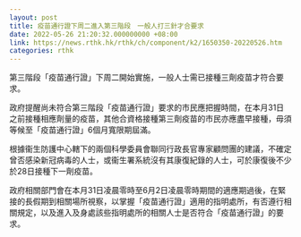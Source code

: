 ```yaml
---
layout: post
title: 疫苗通行證下周二進入第三階段　一般人打三針才合要求
date: 2022-05-26 21:20:32.000000000 +08:00
link: https://news.rthk.hk/rthk/ch/component/k2/1650350-20220526.htm
categories: rthk
---
```


第三階段「疫苗通行證」下周二開始實施，一般人士需已接種三劑疫苗才符合要求。

政府提醒尚未符合第三階段「疫苗通行證」要求的市民應把握時間，在本月31日之前接種相應劑量的疫苗，其他合資格接種第三劑疫苗的市民亦應盡早接種，毋須等候至「疫苗通行證」6個月寬限期屆滿。

根據衞生防護中心轄下的兩個科學委員會聯同行政長官專家顧問團的建議，不確定曾否感染新冠病毒的人士，或衞生署系統沒有其康復紀錄的人士，可於康復後不少於28日接種下一劑疫苗。

政府相關部門會在本月31日凌晨零時至6月2日凌晨零時期間的適應期過後，在緊接的長假期到相關場所視察，以掌握「疫苗通行證」適用的指明處所，有否遵行相關規定，以及進入及身處該些指明處所的相關人士是否符合「疫苗通行證」的要求。
